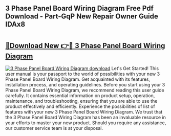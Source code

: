 ## 3 Phase Panel Board Wiring Diagram Free Pdf Download - Part-GqP New Repair Owner Guide IDAx8

# <h2><a href="http://dfmbs2i.blite.top/?on=3+Phase+Panel+Board+Wiring+Diagram">🔗Download New 👉🔴 3 Phase Panel Board Wiring Diagram</a></h2>

[![3 Phase Panel Board Wiring Diagram download](https://i.imgur.com/lujVjoI.png)](http://dfmbs2i.blite.top/?on=3+Phase+Panel+Board+Wiring+Diagram)
Let's Get Started! This user manual is your passport to the world of possibilities with your new 3 Phase Panel Board Wiring Diagram. Get acquainted with its features, installation process, and operating guidelines. Before you start using your 3 Phase Panel Board Wiring Diagram, we recommend reading this user guide carefully. It contains essential information on product setup, operation, maintenance, and troubleshooting, ensuring that you are able to use the product effectively and efficiently. Experience the possibilities of list of features with your new 3 Phase Panel Board Wiring Diagram. We trust that the 3 Phase Panel Board Wiring Diagram has been an invaluable resource in your efforts to master your new product. Should you require any assistance, our customer service team is at your disposal.
